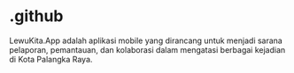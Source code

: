 # .github
LewuKita.App adalah aplikasi mobile yang dirancang untuk menjadi sarana pelaporan, pemantauan, dan kolaborasi dalam mengatasi berbagai kejadian di Kota Palangka Raya. 
